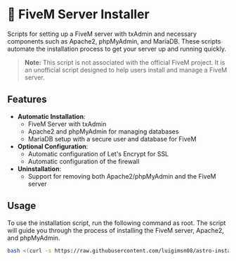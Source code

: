 # 🚀 FiveM Server Installer

Scripts for setting up a FiveM server with txAdmin and necessary components such as Apache2, phpMyAdmin, and MariaDB. These scripts automate the installation process to get your server up and running quickly.

> **Note:** This script is not associated with the official FiveM project. It is an unofficial script designed to help users install and manage a FiveM server.

## Features

- **Automatic Installation**:
  - FiveM Server with txAdmin
  - Apache2 and phpMyAdmin for managing databases
  - MariaDB setup with a secure user and database for FiveM
- **Optional Configuration**:
  - Automatic configuration of Let's Encrypt for SSL
  - Automatic configuration of the firewall
- **Uninstallation**:
  - Support for removing both Apache2/phpMyAdmin and the FiveM server

## Usage

To use the installation script, run the following command as root. The script will guide you through the process of installing the FiveM server, Apache2, and phpMyAdmin.

```bash
bash <(curl -s https://raw.githubusercontent.com/luigimsn08/astro-installer/main/installer.sh)
